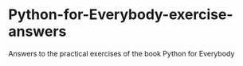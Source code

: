 # Python-for-Everybody-exercise-answers
Answers to the practical exercises of the book Python for Everybody
